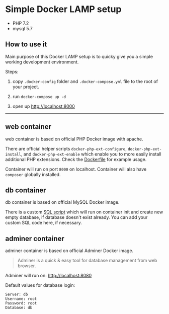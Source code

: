 # Simple Docker LAMP setup

- PHP 7.2
- mysql 5.7

## How to use it

Main purpose of this Docker LAMP setup is to quicky give you a simple working development environment.

Steps:
1. copy `.docker-config` folder and `.docker-compose.yml` file to the root of your project.

2. run `docker-compose up -d`

3. open up [http://localhost:8000](http://localhost:8000)

---

## web container

web container is based on official PHP Docker image with apache.

There are official helper scripts `docker-php-ext-configure`, `docker-php-ext-install`, and `docker-php-ext-enable` which enable you to more easily install additional PHP extensions.
Check the [Dockerfile](.docker-config/web/Dockerfile) for example usage.

Container will run on port `8000` on localhost.
Container will also have `composer` globally installed.

## db container

db container is based on official MySQL Docker image.

There is a custom [SQL script](.docker-config/db/init.sql) which will run on container init and create new empty database, if database doesn't exist already. You can add your custom SQL code here, if necessary.

## adminer container

adminer container is based on official Adminer Docker image.  
> Adminer is a quick & easy tool for database management from web browser.

Adminer will run on: [http://localhost:8080](http://localhost:8080)

Default values for database login:
```
Server: db
Username: root
Password: root
Database: db
```